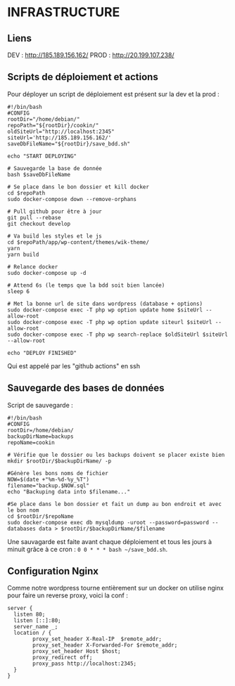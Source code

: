 # INFRASTRUCTURE

## Liens
DEV : http://185.189.156.162/
PROD : http://20.199.107.238/

## Scripts de déploiement et actions
Pour déployer un script de déploiement est présent sur la dev et la prod : 
```
#!/bin/bash
#CONFIG
rootDir="/home/debian/"
repoPath="${rootDir}/cookin/"
oldSiteUrl="http://localhost:2345"
siteUrl='http://185.189.156.162/'
saveDbFileName="${rootDir}/save_bdd.sh"

echo "START DEPLOYING"

# Sauvegarde la base de donnée
bash $saveDbFileName

# Se place dans le bon dossier et kill docker
cd $repoPath
sudo docker-compose down --remove-orphans

# Pull github pour être à jour 
git pull --rebase
git checkout develop

# Va build les styles et le js
cd $repoPath/app/wp-content/themes/wik-theme/
yarn
yarn build

# Relance docker
sudo docker-compose up -d

# Attend 6s (le temps que la bdd soit bien lancée)
sleep 6

# Met la bonne url de site dans wordpress (database + options)
sudo docker-compose exec -T php wp option update home $siteUrl --allow-root
sudo docker-compose exec -T php wp option update siteurl $siteUrl --allow-root
sudo docker-compose exec -T php wp search-replace $oldSiteUrl $siteUrl --allow-root

echo "DEPLOY FINISHED"
```
Qui est appelé par les "github actions" en ssh

## Sauvegarde des bases de données 
Script de sauvegarde :
```
#!/bin/bash
#CONFIG
rootDir=/home/debian/
backupDirName=backups
repoName=cookin

# Vérifie que le dossier ou les backups doivent se placer existe bien
mkdir $rootDir/$backupDirName/ -p

#Génère les bons noms de fichier
NOW=$(date +"%m-%d-%y_%T")
filename="backup.$NOW.sql"
echo "Backuping data into $filename..."

#Se place dans le bon dossier et fait un dump au bon endroit et avec le bon nom
cd $rootDir/$repoName
sudo docker-compose exec db mysqldump -uroot --password=password --databases data > $rootDir/$backupDirName/$filename
```

Une sauvagarde est faite avant chaque déploiement et tous les jours à minuit grâce à ce cron :
``0 0 * * * bash ~/save_bdd.sh``.

## Configuration Nginx
Comme notre wordpress tourne entièrement sur un docker on utilise nginx pour faire un reverse proxy, voici la conf :
```
server {
  listen 80;
  listen [::]:80;
  server_name _;
  location / {
        proxy_set_header X-Real-IP  $remote_addr;
        proxy_set_header X-Forwarded-For $remote_addr;
        proxy_set_header Host $host;
        proxy_redirect off;
        proxy_pass http://localhost:2345;
  }
}
```
